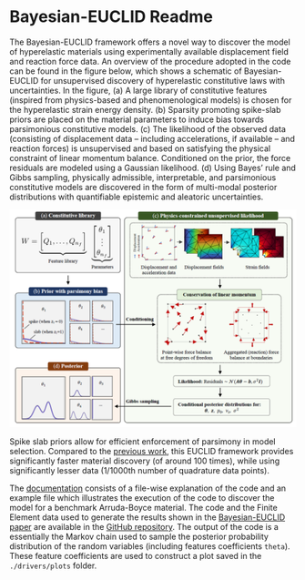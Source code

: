 # Bayesian-EUCLID Readme

The Bayesian-EUCLID framework offers a novel way to discover the model of hyperelastic materials
using experimentally available displacement field and reaction force data. An overview of the
procedure adopted in the code can be found in the figure below, which shows a schematic of Bayesian-EUCLID for unsupervised discovery of hyperelastic constitutive laws with uncertainties.
In the figure, (a) A large library of constitutive features (inspired from physics-based and phenomenological models) is chosen for the hyperelastic strain energy density. (b) Sparsity promoting
spike-slab priors are placed on the material parameters to induce bias towards parsimonious constitutive models. (c) The likelihood of the
observed data (consisting of displacement data – including accelerations, if available – and reaction forces) is unsupervised and based on satisfying
the physical constraint of linear momentum balance. Conditioned on the prior, the force residuals are modeled using a Gaussian likelihood. (d)
Using Bayes’ rule and Gibbs sampling, physically admissible, interpretable, and parsimonious constitutive models are discovered in the form of
multi-modal posterior distributions with quantifiable epistemic and aleatoric uncertainties.

![BayesianEUCLID](BayesianEUCLID.PNG "Overview of the Bayesian-EUCLID framework")

Spike slab priors allow for efficient enforcement of parsimony in model selection. Compared to the [previous work](https://www.sciencedirect.com/science/article/pii/S0045782521001894), this EUCLID framework provides significantly faster material discovery (of around 100 times), while using significantly lesser data (1/1000th number of quadrature data points).

The [documentation]() consists of a file-wise explanation of the code and an example file which illustrates the execution of the code to discover the model for a benchmark Arruda-Boyce material. The code and the Finite Element data used to generate the results shown in the [Bayesian-EUCLID paper](https://arxiv.org/abs/2203.07422) are available in the [GitHub repository](). The output of the code is a essentially the Markov chain used to sample the posterior probability distribution of the random variables (including features coefficients `theta`). These feature coefficients are used to construct a plot saved in the `./drivers/plots` folder.
